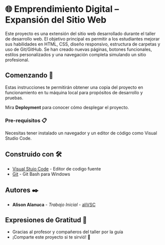 # 🌐 Emprendimiento Digital – Expansión del Sitio Web

Este proyecto es una extensión del sitio web desarrollado durante el taller de desarrollo web. El objetivo principal es permitir a los estudiantes mejorar sus habilidades en HTML, CSS, diseño responsivo, estructura de carpetas y uso de Git/GitHub. Se han creado nuevas páginas, botones funcionales, estilos personalizados y una navegación completa simulando un sitio profesional.

## Comenzando 🚀

Estas instrucciones te permitirán obtener una copia del proyecto en funcionamiento en tu máquina local para propósitos de desarrollo y pruebas.

Mira **Deployment** para conocer cómo desplegar el proyecto.

### Pre-requisitos 📋

Necesitas tener instalado un navegador y un editor de código como Visual Studio Code.

## Construido con 🛠️

* [Visual Stuio Code](https://code.visualstudio.com/) - Editor de codigo fuente
* [Git](https://github.com/) - Git Bash para Windows


## Autores ✒️

* **Alison Alanuca** - *Trabajo Inicial* - [aliVSC](https://github.com/aliVSC)

## Expresiones de Gratitud 🎁

* Gracias al profesor y compañeros del taller por la guía
* ¡Comparte este proyecto si te sirvió! 📢

